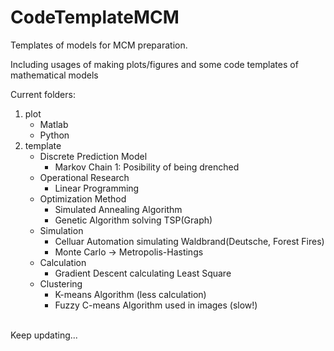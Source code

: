 # CodeTemplateMCM
Templates of models for MCM preparation.

Including usages of making plots/figures and some code templates of mathematical models

Current folders:<br>
1. plot
	- Matlab
	- Python
2. template
	- Discrete Prediction Model
		- Markov Chain 1: Posibility of being drenched
	- Operational Research
		- Linear Programming
	- Optimization Method
		- Simulated Annealing Algorithm
		- Genetic Algorithm solving TSP(Graph)
	- Simulation
		- Celluar Automation simulating Waldbrand(Deutsche, Forest Fires)
		- Monte Carlo -> Metropolis-Hastings
	- Calculation
		- Gradient Descent calculating Least Square
	- Clustering
		- K-means Algorithm (less calculation)
		- Fuzzy C-means Algorithm used in images (slow!)

<br>Keep updating...
